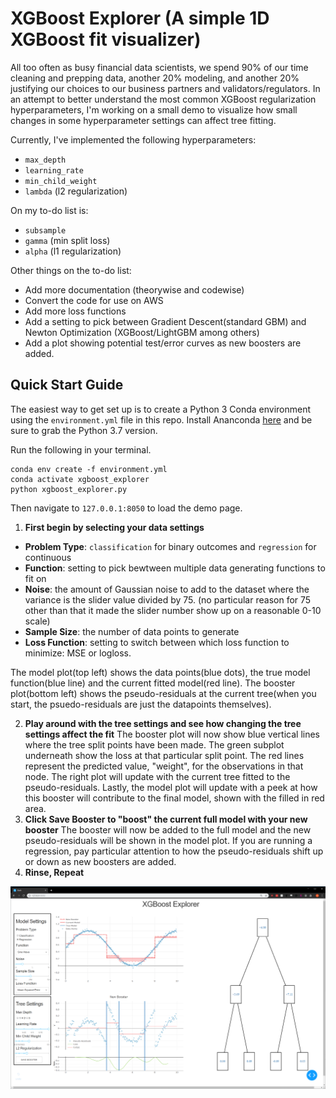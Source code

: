 # XGBoost Explorer (A simple 1D XGBoost fit visualizer)
All too often as busy financial data scientists, we spend 90% of our time cleaning and prepping data, another 20% modeling, and another 20% justifying our choices to our business partners and validators/regulators. In an attempt to better understand the most common XGBoost regularization hyperparameters, I'm working on a small demo to visualize how small changes in some hyperparameter settings can affect tree fitting.

Currently, I've implemented the following hyperparameters:
- `max_depth`
- `learning_rate`
- `min_child_weight`
- `lambda` (l2 regularization)

On my to-do list is:
- `subsample`
- `gamma` (min split loss)
- `alpha` (l1 regularization)


Other things on the to-do list:
 - Add more documentation (theorywise and codewise)
 - Convert the code for use on AWS
 - Add more loss functions
 - Add a setting to pick between Gradient Descent(standard GBM) and Newton Optimization (XGBoost/LightGBM among others)
 - Add a plot showing potential test/error curves as new boosters are added.

## Quick Start Guide
The easiest way to get set up is to create a Python 3 Conda environment using the `environment.yml` file in this repo. Install Ananconda [here](https://www.anaconda.com/distribution/) and be sure to grab the Python 3.7 version.

Run the following in your terminal.
```
conda env create -f environment.yml
conda activate xgboost_explorer
python xgboost_explorer.py
```
Then navigate to `127.0.0.1:8050` to load the demo page.

1) **First begin by selecting your data settings**
- **Problem Type**: `classification` for binary outcomes and `regression` for continuous
- **Function**:  setting to pick bewtween multiple data generating functions to fit on
- **Noise**: the amount of Gaussian noise to add to the dataset where the variance is the slider value divided by 75. (no particular reason for 75 other than that it made the slider number show up on a reasonable 0-10 scale) 
- **Sample Size**: the number of data points to generate
- **Loss Function**: setting to switch between which loss function to minimize: MSE or logloss.

The model plot(top left) shows the data points(blue dots), the true model function(blue line) and the current fitted model(red line).
The booster plot(bottom left) shows the pseudo-residuals at the current tree(when you start, the psuedo-residuals are just the datapoints themselves).

2) **Play around with the tree settings and see how changing the tree settings affect the fit**
The booster plot will now show blue vertical lines where the tree split points have been made. The green subplot underneath show the loss at that particular split point. The red lines represent the predicted value, "weight", for the observations in that node. The right plot will update with the current tree fitted to the pseudo-residuals. Lastly, the model plot will update with a peek at how this booster will contribute to the final model, shown with the filled in red area.
3) **Click Save Booster to "boost" the current full model with your new booster**
The booster will now be added to the full model and the new pseudo-residuals will be shown in the model plot. If you are running a regression, pay particular attention to how the pseudo-residuals shift up or down as new boosters are added.
4) **Rinse, Repeat** 

![dashboard screenshot](https://github.com/ryanshiroma/XGBoost_Explorer/blob/master/xgboost_explorer_dashboard.png)
